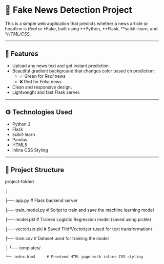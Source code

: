 # 📰 Fake News Detection Project

This is a simple web application that predicts whether a news article or headline is *Real* or *Fake, built using **Python, **Flask, **scikit-learn, and **HTML/CSS*.

---

## 📌 Features

- Upload any news text and get instant prediction.
- Beautiful gradient background that changes color based on prediction:
  - ✅ Green for *Real* news
  - ❌ Red for *Fake* news
- Clean and responsive design.
- Lightweight and fast Flask server.

---

## ⚙ Technologies Used

- Python 3
- Flask
- scikit-learn
- Pandas
- HTML5
- Inline CSS Styling

---

## 📂 Project Structure

project-folder/

│

├── app.py             # Flask backend server

├── train_model.py     # Script to train and save the machine learning model

├── model.pkl          # Trained Logistic Regression model (saved using pickle)

├── vectorizer.pkl     # Saved TfidfVectorizer (used for text transformation)

├── train.csv          # Dataset used for training the model

│
└── templates/

    └── index.html     # Frontend HTML page with inline CSS styling
